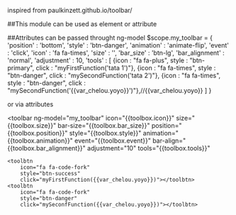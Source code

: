 inspired from paulkinzett.github.io/toolbar/

##This module can be used as element or attribute
<div toolbar></div>
<toolbar></toolbar>

##Attributes can be passed throught ng-model 
<toolbar ng-model="my_toolbar"></toolbar>
$scope.my_toolbar = {
	'position' : 'bottom',
    'style' : 'btn-danger',
    'animation' : 'animate-flip',
    'event' : 'click',
    'icon' : 'fa fa-times',
    'size' : '',
    'bar_size' : 'btn-lg',
    'bar_alignment' : 'normal',
    'adjustment' : 10,
    'tools' : [
        {icon : "fa fa-plus", style : "btn-primary", click : "myFirstFunction('tata 1')"},
        {icon : "fa fa-times", style : "btn-danger", click : "mySecondFunction('tata 2')"},
        {icon : "fa fa-times", style : "btn-danger", click : "mySecondFunction('{{var_chelou.yoyo}}')"},//{{var_chelou.yoyo}}
    ]
}

or via attributes

<toolbar 
	ng-model="my_toolbar"
	icon="{{toolbox.icon}}" 
    size="{{toolbox.size}}" 
    bar-size="{{toolbox.bar_size}}" 
    position="{{toolbox.position}}" 
    style="{{toolbox.style}}" 
    animation="{{toolbox.animation}}" 
    event="{{toolbox.event}}" 
    bar-align="{{toolbox.bar_alignment}}" 
    adjustment="10" 
    tools="{{toolbox.tools}}"
>
	<toolbtn
		icon="fa fa-code-fork"
		style="btn-success"
		click="myFirstFunction({{var_chelou.yoyo}})"></toolbtn>
	<toolbtn
		icon="fa fa-code-fork"
		style="btn-danger"
		click="mySeconfFunction({{var_chelou.yoyo}})"></toolbtn>
</toolbar>
